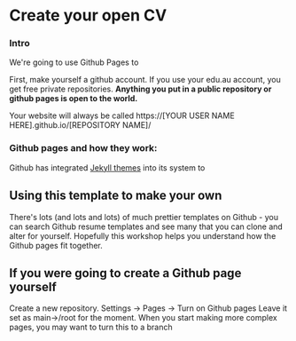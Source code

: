 # Create your open CV

### Intro

We're going to use Github Pages to 

First, make yourself a github account. If you use your edu.au account, you get free private repositories.
**Anything you put in a public repository or github pages is open to the world.**



Your website will always be called https://[YOUR USER NAME HERE].github.io/[REPOSITORY NAME]/


### Github pages and how they work:

Github has integrated [Jekyll themes](https://github.com/topics/jekyll-theme) into its system to 


## Using this template to make your own



There's lots (and lots and lots) of much prettier templates on Github - you can search Github resume templates and see many that you can clone and alter for yourself. Hopefully this workshop helps you understand how the Github pages fit together.


## If you were going to create a Github page yourself

Create a new repository.
Settings -> Pages -> Turn on Github pages
Leave it set as main->/root for the moment. When you start making more complex pages, you may want to turn this to a branch




